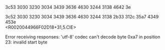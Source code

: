 3c53 3030 3230 3034 3439 3636 4630 3244 3138 4642 3e 
<S0020044966F02D18FB>

3c52 3030 3230 3034 3439 3636 4630 3244 3138 2b33 312c 35a7 4349 453e  
<R0020044966F02D18+31,5.CIE>

Error receiving responses: 'utf-8' codec can't decode byte 0xa7 in position 23: invalid start byte
